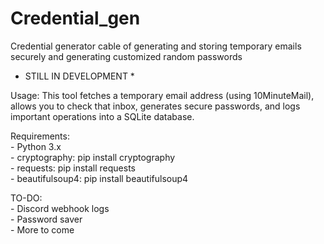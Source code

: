 # Credential_gen
Credential generator cable of generating and storing temporary emails securely and generating customized random passwords

* STILL IN DEVELOPMENT *

Usage:
    This tool fetches a temporary email address (using 10MinuteMail),
    allows you to check that inbox, generates secure passwords,
    and logs important operations into a SQLite database.

Requirements:
    <br />- Python 3.x
    <br />- cryptography: pip install cryptography
    <br />- requests: pip install requests
    <br />- beautifulsoup4: pip install beautifulsoup4

TO-DO:
    <br />- Discord webhook logs
    <br />- Password saver
    <br />- More to come
